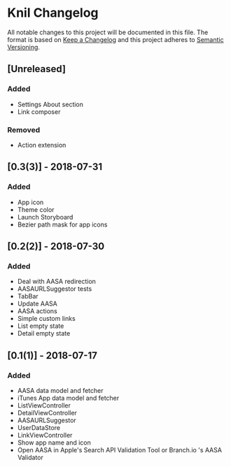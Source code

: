 # Knil Changelog

All notable changes to this project will be documented in this file.
The format is based on [Keep a Changelog](http://keepachangelog.com/)
and this project adheres to [Semantic Versioning](http://semver.org/).

## [Unreleased]
### Added
- Settings About section
- Link composer

### Removed
- Action extension

## [0.3(3)] - 2018-07-31
### Added
- App icon
- Theme color
- Launch Storyboard
- Bezier path mask for app icons

## [0.2(2)] - 2018-07-30
### Added
- Deal with AASA redirection
- AASAURLSuggestor tests
- TabBar
- Update AASA
- AASA actions
- Simple custom links
- List empty state
- Detail empty state

## [0.1(1)] - 2018-07-17
### Added
- AASA data model and fetcher
- iTunes App data model and fetcher
- ListViewController
- DetailViewController
- AASAURLSuggestor
- UserDataStore
- LinkViewController
- Show app name and icon
- Open AASA in Apple's Search API Validation Tool or Branch.io 's AASA Validator
